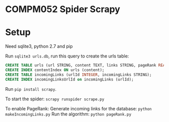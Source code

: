 # COMPM052 Spider Scrapy

# Setup

Need sqlite3, python 2.7 and pip

Run `sqlite3 urls.db`, run this query to create the urls table:
```sql
CREATE TABLE urls (url STRING, content TEXT, links STRING, pageRank REAL, amount INTEGER);
CREATE INDEX contentIndex ON urls (content);
CREATE TABLE incomingLinks (urlId INTEGER, incomingLinks STRING);
CREATE INDEX incomingLinksUrlId on incomingLinks (urlId);
```

Run `pip install scrapy`.

To start the spider:
`scrapy runspider scrape.py`

To enable PageRank:
    Generate incoming links for the database: `python makeIncomingLinks.py`
    Run the algorithm: `python pageRank.py`